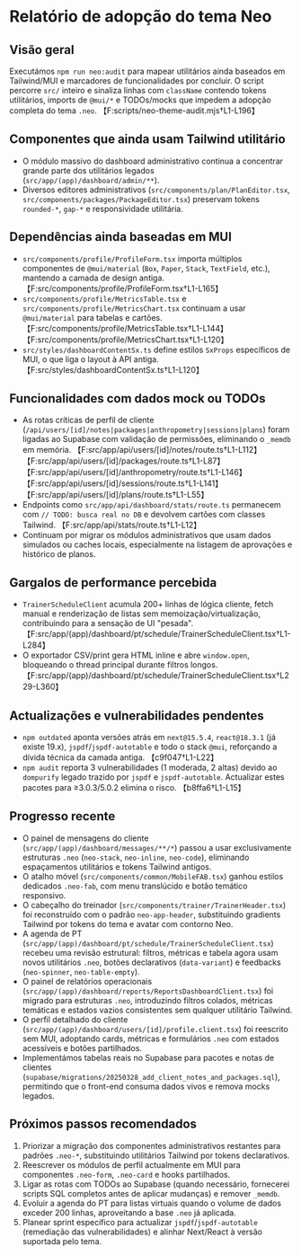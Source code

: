 # Relatório de adopção do tema Neo

## Visão geral

Executámos `npm run neo:audit` para mapear utilitários ainda baseados em Tailwind/MUI e marcadores de funcionalidades por concluir. O script percorre `src/` inteiro e sinaliza linhas com `className` contendo tokens utilitários, imports de `@mui/*` e TODOs/mocks que impedem a adopção completa do tema `.neo`. 【F:scripts/neo-theme-audit.mjs†L1-L196】

## Componentes que ainda usam Tailwind utilitário

- O módulo massivo do dashboard administrativo continua a concentrar grande parte dos utilitários legados (`src/app/(app)/dashboard/admin/**`).
- Diversos editores administrativos (`src/components/plan/PlanEditor.tsx`, `src/components/packages/PackageEditor.tsx`) preservam tokens `rounded-*`, `gap-*` e responsividade utilitária.

## Dependências ainda baseadas em MUI

- `src/components/profile/ProfileForm.tsx` importa múltiplos componentes de `@mui/material` (`Box`, `Paper`, `Stack`, `TextField`, etc.), mantendo a camada de design antiga. 【F:src/components/profile/ProfileForm.tsx†L1-L165】
- `src/components/profile/MetricsTable.tsx` e `src/components/profile/MetricsChart.tsx` continuam a usar `@mui/material` para tabelas e cartões. 【F:src/components/profile/MetricsTable.tsx†L1-L144】【F:src/components/profile/MetricsChart.tsx†L1-L120】
- `src/styles/dashboardContentSx.ts` define estilos `SxProps` específicos de MUI, o que liga o layout à API antiga. 【F:src/styles/dashboardContentSx.ts†L1-L120】

## Funcionalidades com dados mock ou TODOs

- As rotas críticas de perfil de cliente (`/api/users/[id]/notes|packages|anthropometry|sessions|plans`) foram ligadas ao Supabase com validação de permissões, eliminando o `_memdb` em memória. 【F:src/app/api/users/[id]/notes/route.ts†L1-L112】【F:src/app/api/users/[id]/packages/route.ts†L1-L87】【F:src/app/api/users/[id]/anthropometry/route.ts†L1-L146】【F:src/app/api/users/[id]/sessions/route.ts†L1-L141】【F:src/app/api/users/[id]/plans/route.ts†L1-L55】
- Endpoints como `src/app/api/dashboard/stats/route.ts` permanecem com `// TODO: busca real no DB` e devolvem cartões com classes Tailwind. 【F:src/app/api/stats/route.ts†L1-L12】
- Continuam por migrar os módulos administrativos que usam dados simulados ou caches locais, especialmente na listagem de aprovações e histórico de planos.

## Gargalos de performance percebida

- `TrainerScheduleClient` acumula 200+ linhas de lógica cliente, fetch manual e renderização de listas sem memoização/virtualização, contribuindo para a sensação de UI "pesada". 【F:src/app/(app)/dashboard/pt/schedule/TrainerScheduleClient.tsx†L1-L284】
- O exportador CSV/print gera HTML inline e abre `window.open`, bloqueando o thread principal durante filtros longos. 【F:src/app/(app)/dashboard/pt/schedule/TrainerScheduleClient.tsx†L229-L360】

## Actualizações e vulnerabilidades pendentes

- `npm outdated` aponta versões atrás em `next@15.5.4`, `react@18.3.1` (já existe 19.x), `jspdf`/`jspdf-autotable` e todo o stack `@mui`, reforçando a dívida técnica da camada antiga. 【c9f047†L1-L22】
- `npm audit` reporta 3 vulnerabilidades (1 moderada, 2 altas) devido ao `dompurify` legado trazido por `jspdf` e `jspdf-autotable`. Actualizar estes pacotes para ≥3.0.3/5.0.2 elimina o risco. 【b8ffa6†L1-L15】

## Progresso recente

- O painel de mensagens do cliente (`src/app/(app)/dashboard/messages/**/*`) passou a usar exclusivamente estruturas `.neo` (`neo-stack`, `neo-inline`, `neo-code`), eliminando espaçamentos utilitários e tokens Tailwind antigos.
- O atalho móvel (`src/components/common/MobileFAB.tsx`) ganhou estilos dedicados `.neo-fab`, com menu translúcido e botão temático responsivo.
- O cabeçalho do treinador (`src/components/trainer/TrainerHeader.tsx`) foi reconstruído com o padrão `neo-app-header`, substituindo gradients Tailwind por tokens do tema e avatar com contorno Neo.
- A agenda de PT (`src/app/(app)/dashboard/pt/schedule/TrainerScheduleClient.tsx`) recebeu uma revisão estrutural: filtros, métricas e tabela agora usam novos utilitários `.neo`, botões declarativos (`data-variant`) e feedbacks (`neo-spinner`, `neo-table-empty`).
- O painel de relatórios operacionais (`src/app/(app)/dashboard/reports/ReportsDashboardClient.tsx`) foi migrado para estruturas `.neo`, introduzindo filtros colados, métricas temáticas e estados vazios consistentes sem qualquer utilitário Tailwind.
- O perfil detalhado do cliente (`src/app/(app)/dashboard/users/[id]/profile.client.tsx`) foi reescrito sem MUI, adoptando cards, métricas e formulários `.neo` com estados acessíveis e botões partilhados.
- Implementámos tabelas reais no Supabase para pacotes e notas de clientes (`supabase/migrations/20250328_add_client_notes_and_packages.sql`), permitindo que o front-end consuma dados vivos e remova mocks legados.

## Próximos passos recomendados

1. Priorizar a migração dos componentes administrativos restantes para padrões `.neo-*`, substituindo utilitários Tailwind por tokens declarativos.
2. Reescrever os módulos de perfil actualmente em MUI para componentes `.neo-form`, `.neo-card` e hooks partilhados.
3. Ligar as rotas com TODOs ao Supabase (quando necessário, fornecerei scripts SQL completos antes de aplicar mudanças) e remover `_memdb`.
4. Evoluir a agenda do PT para listas virtuais quando o volume de dados exceder 200 linhas, aproveitando a base `.neo` já aplicada.
5. Planear sprint específico para actualizar `jspdf`/`jspdf-autotable` (remediação das vulnerabilidades) e alinhar Next/React à versão suportada pelo tema.
